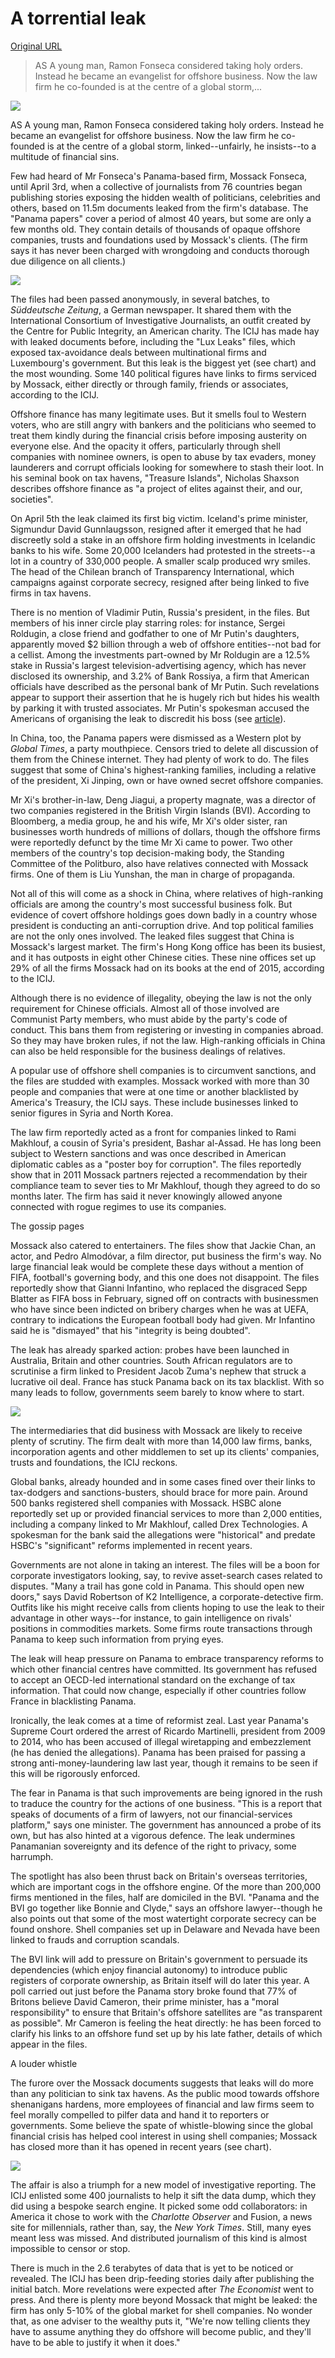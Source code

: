 # A torrential leak

[Original URL](http://www.economist.com/news/international/21696497-huge-trove-documents-has-revealed-secrets-offshore-business-presaging-tougher)

> AS A young man, Ramon Fonseca considered taking holy orders. Instead he became an evangelist for offshore business. Now the law firm he co-founded is at the centre of a global storm,...

![](http://cdn.static-economist.com/sites/default/files/imagecache/full-width/images/2016/04/articles/main/20160409_ird001.jpg)

AS A young man, Ramon Fonseca considered taking holy orders. Instead he became an evangelist for offshore business. Now the law firm he co-founded is at the centre of a global storm, linked--unfairly, he insists--to a multitude of financial sins.

Few had heard of Mr Fonseca's Panama-based firm, Mossack Fonseca, until April 3rd, when a collective of journalists from 76 countries began publishing stories exposing the hidden wealth of politicians, celebrities and others, based on 11.5m documents leaked from the firm's database. The "Panama papers" cover a period of almost 40 years, but some are only a few months old. They contain details of thousands of opaque offshore companies, trusts and foundations used by Mossack's clients. (The firm says it has never been charged with wrongdoing and conducts thorough due diligence on all clients.)

![](http://cdn.static-economist.com/sites/default/files/imagecache/original-size/images/2016/04/articles/body/20160409_irc960.png)

The files had been passed anonymously, in several batches, to _Süddeutsche Zeitung_, a German newspaper. It shared them with the International Consortium of Investigative Journalists, an outfit created by the Centre for Public Integrity, an American charity. The ICIJ has made hay with leaked documents before, including the "Lux Leaks" files, which exposed tax-avoidance deals between multinational firms and Luxembourg's government. But this leak is the biggest yet (see chart) and the most wounding. Some 140 political figures have links to firms serviced by Mossack, either directly or through family, friends or associates, according to the ICIJ.

Offshore finance has many legitimate uses. But it smells foul to Western voters, who are still angry with bankers and the politicians who seemed to treat them kindly during the financial crisis before imposing austerity on everyone else. And the opacity it offers, particularly through shell companies with nominee owners, is open to abuse by tax evaders, money launderers and corrupt officials looking for somewhere to stash their loot. In his seminal book on tax havens, "Treasure Islands", Nicholas Shaxson describes offshore finance as "a project of elites against their, and our, societies".

On April 5th the leak claimed its first big victim. Iceland's prime minister, Sigmundur David Gunnlaugsson, resigned after it emerged that he had discreetly sold a stake in an offshore firm holding investments in Icelandic banks to his wife. Some 20,000 Icelanders had protested in the streets--a lot in a country of 330,000 people. A smaller scalp produced wry smiles. The head of the Chilean branch of Transparency International, which campaigns against corporate secrecy, resigned after being linked to five firms in tax havens.

There is no mention of Vladimir Putin, Russia's president, in the files. But members of his inner circle play starring roles: for instance, Sergei Roldugin, a close friend and godfather to one of Mr Putin's daughters, apparently moved $2 billion through a web of offshore entities--not bad for a cellist. Among the investments part-owned by Mr Roldugin are a 12.5% stake in Russia's largest television-advertising agency, which has never disclosed its ownership, and 3.2% of Bank Rossiya, a firm that American officials have described as the personal bank of Mr Putin. Such revelations appear to support their assertion that he is hugely rich but hides his wealth by parking it with trusted associates. Mr Putin's spokesman accused the Americans of organising the leak to discredit his boss (see [article](http://www.economist.com/news/international/21696530-mossack-fonseca-leak-shakes-ukraine-more-russia-nothing-see-here)).

In China, too, the Panama papers were dismissed as a Western plot by _Global Times_, a party mouthpiece. Censors tried to delete all discussion of them from the Chinese internet. They had plenty of work to do. The files suggest that some of China's highest-ranking families, including a relative of the president, Xi Jinping, own or have owned secret offshore companies.

Mr Xi's brother-in-law, Deng Jiagui, a property magnate, was a director of two companies registered in the British Virgin Islands (BVI). According to Bloomberg, a media group, he and his wife, Mr Xi's older sister, ran businesses worth hundreds of millions of dollars, though the offshore firms were reportedly defunct by the time Mr Xi came to power. Two other members of the country's top decision-making body, the Standing Committee of the Politburo, also have relatives connected with Mossack firms. One of them is Liu Yunshan, the man in charge of propaganda.

Not all of this will come as a shock in China, where relatives of high-ranking officials are among the country's most successful business folk. But evidence of covert offshore holdings goes down badly in a country whose president is conducting an anti-corruption drive. And top political families are not the only ones involved. The leaked files suggest that China is Mossack's largest market. The firm's Hong Kong office has been its busiest, and it has outposts in eight other Chinese cities. These nine offices set up 29% of all the firms Mossack had on its books at the end of 2015, according to the ICIJ.

Although there is no evidence of illegality, obeying the law is not the only requirement for Chinese officials. Almost all of those involved are Communist Party members, who must abide by the party's code of conduct. This bans them from registering or investing in companies abroad. So they may have broken rules, if not the law. High-ranking officials in China can also be held responsible for the business dealings of relatives.

A popular use of offshore shell companies is to circumvent sanctions, and the files are studded with examples. Mossack worked with more than 30 people and companies that were at one time or another blacklisted by America's Treasury, the ICIJ says. These include businesses linked to senior figures in Syria and North Korea.

The law firm reportedly acted as a front for companies linked to Rami Makhlouf, a cousin of Syria's president, Bashar al-Assad. He has long been subject to Western sanctions and was once described in American diplomatic cables as a "poster boy for corruption". The files reportedly show that in 2011 Mossack partners rejected a recommendation by their compliance team to sever ties to Mr Makhlouf, though they agreed to do so months later. The firm has said it never knowingly allowed anyone connected with rogue regimes to use its companies.

The gossip pages

Mossack also catered to entertainers. The files show that Jackie Chan, an actor, and Pedro Almodóvar, a film director, put business the firm's way. No large financial leak would be complete these days without a mention of FIFA, football's governing body, and this one does not disappoint. The files reportedly show that Gianni Infantino, who replaced the disgraced Sepp Blatter as FIFA boss in February, signed off on contracts with businessmen who have since been indicted on bribery charges when he was at UEFA, contrary to indications the European football body had given. Mr Infantino said he is "dismayed" that his "integrity is being doubted".

The leak has already sparked action: probes have been launched in Australia, Britain and other countries. South African regulators are to scrutinise a firm linked to President Jacob Zuma's nephew that struck a lucrative oil deal. France has stuck Panama back on its tax blacklist. With so many leads to follow, governments seem barely to know where to start.

![](http://cdn.static-economist.com/sites/default/files/imagecache/full-width/images/2016/04/articles/body/20160409_ird002.jpg)

The intermediaries that did business with Mossack are likely to receive plenty of scrutiny. The firm dealt with more than 14,000 law firms, banks, incorporation agents and other middlemen to set up its clients' companies, trusts and foundations, the ICIJ reckons.

Global banks, already hounded and in some cases fined over their links to tax-dodgers and sanctions-busters, should brace for more pain. Around 500 banks registered shell companies with Mossack. HSBC alone reportedly set up or provided financial services to more than 2,000 entities, including a company linked to Mr Makhlouf, called Drex Technologies. A spokesman for the bank said the allegations were "historical" and predate HSBC's "significant" reforms implemented in recent years.

Governments are not alone in taking an interest. The files will be a boon for corporate investigators looking, say, to revive asset-search cases related to disputes. "Many a trail has gone cold in Panama. This should open new doors," says David Robertson of K2 Intelligence, a corporate-detective firm. Outfits like his might receive calls from clients hoping to use the leak to their advantage in other ways--for instance, to gain intelligence on rivals' positions in commodities markets. Some firms route transactions through Panama to keep such information from prying eyes.

The leak will heap pressure on Panama to embrace transparency reforms to which other financial centres have committed. Its government has refused to accept an OECD-led international standard on the exchange of tax information. That could now change, especially if other countries follow France in blacklisting Panama.

Ironically, the leak comes at a time of reformist zeal. Last year Panama's Supreme Court ordered the arrest of Ricardo Martinelli, president from 2009 to 2014, who has been accused of illegal wiretapping and embezzlement (he has denied the allegations). Panama has been praised for passing a strong anti-money-laundering law last year, though it remains to be seen if this will be rigorously enforced.

The fear in Panama is that such improvements are being ignored in the rush to traduce the country for the actions of one business. "This is a report that speaks of documents of a firm of lawyers, not our financial-services platform," says one minister. The government has announced a probe of its own, but has also hinted at a vigorous defence. The leak undermines Panamanian sovereignty and its defence of the right to privacy, some harrumph.

The spotlight has also been thrust back on Britain's overseas territories, which are important cogs in the offshore engine. Of the more than 200,000 firms mentioned in the files, half are domiciled in the BVI. "Panama and the BVI go together like Bonnie and Clyde," says an offshore lawyer--though he also points out that some of the most watertight corporate secrecy can be found onshore. Shell companies set up in Delaware and Nevada have been linked to frauds and corruption scandals.

The BVI link will add to pressure on Britain's government to persuade its dependencies (which enjoy financial autonomy) to introduce public registers of corporate ownership, as Britain itself will do later this year. A poll carried out just before the Panama story broke found that 77% of Britons believe David Cameron, their prime minister, has a "moral responsibility" to ensure that Britain's offshore satellites are "as transparent as possible". Mr Cameron is feeling the heat directly: he has been forced to clarify his links to an offshore fund set up by his late father, details of which appear in the files.

A louder whistle

The furore over the Mossack documents suggests that leaks will do more than any politician to sink tax havens. As the public mood towards offshore shenanigans hardens, more employees of financial and law firms seem to feel morally compelled to pilfer data and hand it to reporters or governments. Some believe the spate of whistle-blowing since the global financial crisis has helped cool interest in using shell companies; Mossack has closed more than it has opened in recent years (see chart).

![](http://cdn.static-economist.com/sites/default/files/imagecache/original-size/images/2016/04/articles/body/20160409_irc010.png)

The affair is also a triumph for a new model of investigative reporting. The ICIJ enlisted some 400 journalists to help it sift the data dump, which they did using a bespoke search engine. It picked some odd collaborators: in America it chose to work with the _Charlotte Observer_ and Fusion, a news site for millennials, rather than, say, the _New York Times_. Still, many eyes meant less was missed. And distributed journalism of this kind is almost impossible to censor or stop.

There is much in the 2.6 terabytes of data that is yet to be noticed or revealed. The ICIJ has been drip-feeding stories daily after publishing the initial batch. More revelations were expected after _The Economist_ went to press. And there is plenty more beyond Mossack that might be leaked: the firm has only 5-10% of the global market for shell companies. No wonder that, as one adviser to the wealthy puts it, "We're now telling clients they have to assume anything they do offshore will become public, and they'll have to be able to justify it when it does."

